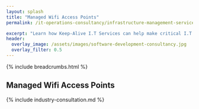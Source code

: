 ```yaml
---
layout: splash
title: "Managed Wifi Access Points"
permalink: /it-operations-consultancy/infrastructure-management-services/managed-wifi

excerpt: "Learn how Keep-Alive I.T Services can help make critical I.T Software decisions and develop bespoke Software solutions for your business."
header:
  overlay_image: /assets/images/software-development-consultancy.jpg
  overlay_filter: 0.5 
---
```


{% include breadcrumbs.html %}

## Managed Wifi Access Points

<!--
<div>
    Fully managed WiFi, setup securely, and fully managed by experts with no monthly fees! &nbsp;<br><br>Make sure your
    WiFi is setup correctly, with full coverage across buildings, with one WiFi name so you can roam seamlessly without
    any interruption to your connection, and the right security setup from the start. &nbsp;<br><br>Want to make sure
    guest access for visitors to your home or office is secure and doesn't put your own network at risk? &nbsp;Need
    public WiFi for your offices, for your cafe, pub, club or visitors area but not sure how to make it fully secure and
    keep your own networks safe, whilst using the same internet connection?<br><br>Our fully managed WiFi access points
    and systems allow you to do all this, and the best thing is, you don't have to worry about setting it up, managing
    it, or keeping all the devices up to date and secure, we'll do it all for you, included in the price, so no extra
    monthly fees! &nbsp; &nbsp;If you need to change the security, passwords, network names etc, then we do it for you
    and in minutes all your access points will be updated, quite literally, wherever they are in the world.<br><br>All
    units are kept up to date for security, so you don't need to worry about complication firmware updates, which most
    people never do to their routers and access points, putting your networks at risk.<br><br>Take the worry out of
    managing WiFi access properly, anywhere in the world, without hefty management fees, and never having to get
    technical again!<br><br>
    <ul>
        <li>High powered WiFi access points centrally managed</li>
        <li>Ideal for home or business</li>
        <li>Large areas covered with one WiFi name</li>
        <li>Secure public WiFi / guest access</li>
        <li>Free remote management</li>
        <li>Perfect for cafes, offices etc. to provide public WiFi</li>
        <li>Can be delivered ready configured for self install</li>
        <li>Same network across multiple locations</li>
        <li>Professional cabling &amp; installation available if required</li>
        <li>Available to rent or buy</li>
        <li>Small discreet units</li>
    </ul>
</div>


Key Features
<ul>
    <li>WiFi access points centrally managed by experts</li>
    <li>Ideal for home or business</li>
    <li>Large areas covered with one WiFi name</li>
    <li>Secure public / guest access</li>
    <li>Delivered ready set up, just plug&nbsp;in!</li>
    <li>Buy or rent</li>
</ul>
-->

{% include industry-consultation.md %}